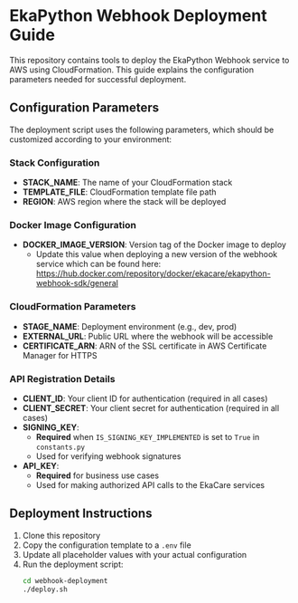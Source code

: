 # EkaPython Webhook Deployment Guide

This repository contains tools to deploy the EkaPython Webhook service to AWS using CloudFormation. This guide explains the configuration parameters needed for successful deployment.

## Configuration Parameters

The deployment script uses the following parameters, which should be customized according to your environment:

### Stack Configuration

- **STACK_NAME**: The name of your CloudFormation stack
- **TEMPLATE_FILE**: CloudFormation template file path
- **REGION**: AWS region where the stack will be deployed

### Docker Image Configuration

- **DOCKER_IMAGE_VERSION**: Version tag of the Docker image to deploy
  - Update this value when deploying a new version of the webhook service which can be found here: https://hub.docker.com/repository/docker/ekacare/ekapython-webhook-sdk/general

### CloudFormation Parameters

- **STAGE_NAME**: Deployment environment (e.g., dev, prod)
- **EXTERNAL_URL**: Public URL where the webhook will be accessible
- **CERTIFICATE_ARN**: ARN of the SSL certificate in AWS Certificate Manager for HTTPS

### API Registration Details

- **CLIENT_ID**: Your client ID for authentication (required in all cases)
- **CLIENT_SECRET**: Your client secret for authentication (required in all cases)
- **SIGNING_KEY**: 
  - **Required** when `IS_SIGNING_KEY_IMPLEMENTED` is set to `True` in `constants.py`
  - Used for verifying webhook signatures
- **API_KEY**: 
  - **Required** for business use cases
  - Used for making authorized API calls to the EkaCare services

## Deployment Instructions

1. Clone this repository
2. Copy the configuration template to a `.env` file
3. Update all placeholder values with your actual configuration
4. Run the deployment script:
   ```bash
   cd webhook-deployment
   ./deploy.sh